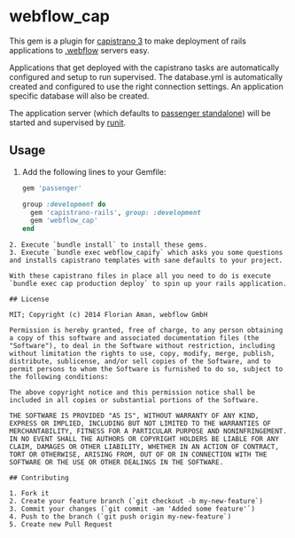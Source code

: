 # webflow_cap

This gem is a plugin for [capistrano 3](http://capistranorb.com/) to make deployment of rails applications to [.webflow](http://www.webflow.de) servers easy.

Applications that get deployed with the capistrano tasks are automatically configured and setup to run supervised.
The database.yml is automatically created and configured to use the right connection settings.
An application specific database will also be created.

The application server (which defaults to [passenger standalone](https://www.phusionpassenger.com/#about)) will be started and supervised by [runit](http://smarden.org/runit/).

## Usage

1. Add the following lines to your Gemfile:

   ```ruby
   gem 'passenger'
   
   group :development do
     gem 'capistrano-rails', group: :development
     gem 'webflow_cap'
   end
  ```
2. Execute `bundle install` to install these gems.
3. Execute `bundle exec webflow_capify` which asks you some questions and installs capistrano templates with sane defaults to your project.

With these capistrano files in place all you need to do is execute `bundle exec cap production deploy` to spin up your rails application.

## License

MIT; Copyright (c) 2014 Florian Aman, webflow GmbH

Permission is hereby granted, free of charge, to any person obtaining a copy of this software and associated documentation files (the "Software"), to deal in the Software without restriction, including without limitation the rights to use, copy, modify, merge, publish, distribute, sublicense, and/or sell copies of the Software, and to permit persons to whom the Software is furnished to do so, subject to the following conditions:

The above copyright notice and this permission notice shall be included in all copies or substantial portions of the Software.

THE SOFTWARE IS PROVIDED "AS IS", WITHOUT WARRANTY OF ANY KIND, EXPRESS OR IMPLIED, INCLUDING BUT NOT LIMITED TO THE WARRANTIES OF MERCHANTABILITY, FITNESS FOR A PARTICULAR PURPOSE AND NONINFRINGEMENT. IN NO EVENT SHALL THE AUTHORS OR COPYRIGHT HOLDERS BE LIABLE FOR ANY CLAIM, DAMAGES OR OTHER LIABILITY, WHETHER IN AN ACTION OF CONTRACT, TORT OR OTHERWISE, ARISING FROM, OUT OF OR IN CONNECTION WITH THE SOFTWARE OR THE USE OR OTHER DEALINGS IN THE SOFTWARE.

## Contributing

1. Fork it
2. Create your feature branch (`git checkout -b my-new-feature`)
3. Commit your changes (`git commit -am 'Added some feature'`)
4. Push to the branch (`git push origin my-new-feature`)
5. Create new Pull Request
